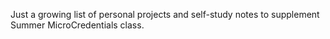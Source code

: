 Just a growing list of personal projects and self-study notes to supplement Summer MicroCredentials class.
